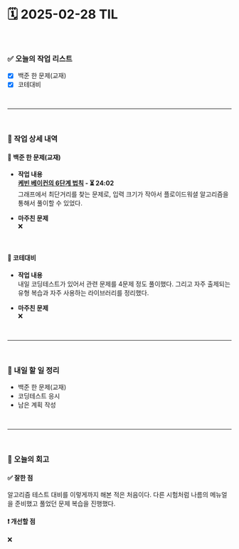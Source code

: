 # 🗓️ 2025-02-28 TIL

<br>

### ✅ 오늘의 작업 리스트  
- [x] 백준 한 문제(교재)
- [x] 코테대비

<br>

---

<br>

### 📌 작업 상세 내역  

#### 🔹 백준 한 문제(교재)
- **작업 내용**<br>
**[케빈 베이컨의 6단계 법칙](https://www.acmicpc.net/problem/1389) - ⏳ 24:02**<br>
그래프에서 최단거리를 찾는 문제로, 입력 크기가 작아서 플로이드워셜 알고리즘을 통해서 풀이할 수 있었다.

- **마주친 문제**<br>
❌

<br>

#### 🔹 코테대비
- **작업 내용**<br>
내일 코딩테스트가 있어서 관련 문제를 4문제 정도 풀이했다. 그리고 자주 출제되는 유형 복습과 자주 사용하는 라이브러리를 정리했다.

- **마주친 문제**<br>
❌

<br>


---

<br>

### 🚀 내일 할 일 정리  

- 백준 한 문제(교재)
- 코딩테스트 응시 
- 남은 계획 작성

<br>

---

<br>

### 🧐 오늘의 회고  

#### ✅ 잘한 점
알고리즘 테스트 대비를 이렇게까지 해본 적은 처음이다. 다른 시험처럼 나름의 메뉴얼을 준비했고 풀었던 문제 복습을 진행했다.

#### ❗ 개선할 점
❌



<br><br><br>
